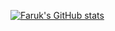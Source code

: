 [![Faruk's GitHub stats](https://github-readme-stats.vercel.app/api?username=farukduzcan)](https://github.com/farukduzcan/github-readme-stats)
